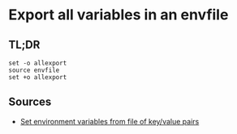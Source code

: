 # Export all variables in an envfile

## TL;DR

```shell
set -o allexport
source envfile
set +o allexport
```

## Sources

- [Set environment variables from file of key/value pairs]

[set environment variables from file of key/value pairs]: https://stackoverflow.com/questions/19331497/set-environment-variables-from-file-of-key-value-pairs#30969768
